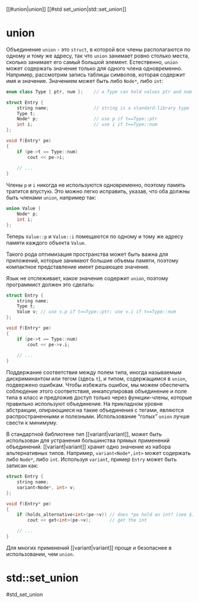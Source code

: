 
[[#union|union]]
[[#std set_union|std::set_union]]

# union

Объединение `union` - это `struct`, в которой все члены располагаются по одному и тому же адресу, так что `union` занимает ровно столько места, сколько занимает его самый большой элемент. Естественно, `union` может содержать значение только для одного члена одновременно. Например, рассмотрим запись таблицы символов, которая содержит имя и значение. Значением может быть либо `Node*`, либо `int`:
```c++
enum class Type { ptr, num };    // a Type can hold values ptr and num (§2.4)

struct Entry {
	string name;                 // string is a standard-library type
	Type t;
	Node* p;                     // use p if t==Type::ptr
	int i;                       // use i if t==Type::num
};

void f(Entry* pe)
{
	if (pe->t == Type::num)
		cout << pe->i;
	
	// ...
}
```

Члены `p` и `i` никогда не используются одновременно, поэтому память тратится впустую. Это можно легко исправить, указав, что оба должны быть членами `union`, например так:
```c++
union Value {
	Node* p;
	int i;
};
```

Теперь `Value::p` и `Value::i` помещаются по одному и тому же адресу памяти каждого объекта `Value`.

Такого рода оптимизация пространства может быть важна для приложений, которые занимают большие объемы памяти, поэтому компактное представление имеет решающее значение.

Язык не отслеживает, какое значение содержит `union`, поэтому программист должен это сделать:
```c++
struct Entry {
	string name;
	Type t;
	Value v; // use v.p if t==Type::ptr; use v.i if t==Type::num
};

void f(Entry* pe)
{
	if (pe->t == Type::num)
		cout << pe->v.i;
	
	// ...
}
```

Поддержание соответствия между полем типа, иногда называемым дискриминантом или тегом (здесь `t`), и типом, содержащимся в `union`, подвержено ошибкам. Чтобы избежать ошибок, мы можем обеспечить соблюдение этого соответствия, инкапсулировав объединение и поле типа в класс и предложив доступ только через функции-члены, которые правильно используют объединение. На прикладном уровне абстракции, опирающиеся на такие объединения с тегами, являются распространенными и полезными. Использование “голых” `union` лучше свести к минимуму.

В стандартной библиотеке тип [[variant|variant]], может быть использован для устранения большинства прямых применений объединений. [[variant|variant]] хранит одно значение из набора альтернативных типов. Например, `variant<Node*,int>` может содержать либо `Node*`, либо `int`. Используя `variant`, пример `Entry` может быть записан как:
```c++
struct Entry {
	string name;
	variant<Node*, int> v;
};

void f(Entry* pe)
{
	if (holds_alternative<int>(pe->v)) // does *pe hold an int? (see §15.4.1)
		cout << get<int>(pe->v);       // get the int

	// ...
}
```

Для многих применений [[variant|variant]] проще и безопаснее в использовании, чем `union`.

# std::set_union
#std_set_union













